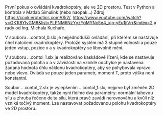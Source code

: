 První pokus o ovládání kvadrokoptéry, ale ve 2D prostoru. 
Test v Python a kontrola v Matlab Simulink (nebo naopak...)
Zdroj https://cookierobotics.com/052/, 
https://www.youtube.com/watch?v=GK1t8YIvGM8&list=PLPNM6NzYyzYqMYNc5e4_xip-yEu1jiVrr&index=2 
a rady od Ing. Michala Kuchaře.

V souboru ...control_0.slx je nejjednodušší ovládání, při kterém se nastavuje úhel natočení kvadrokoptéry. 
Protože systém má 3 stupně volnosti a pouze jeden vstup, pozice x a y kvadrokoptéry se libovolně mění.

V souboru ...contol_1.slx je realizováno kaskádové řízení, 
kde se nastavuje požadovaná poloha x a v závislosti na vzniklé odchylce 
je nastavena žadaná hodnota úhlu náklonu kvadrokoptéry, aby se pohybovala vpravo nebo vlevo.
Ovládá se pouze jeden parametr, moment T, proto výška není konstantní.

Soubor ...contol_2.slx je vylepšením ...contol_1.slx, nejprve byl změněn 2D model kvadrokoptéry, 
takže nyní řídíme dva parametry: normální tahovou sílu a zhruba řečeno delta sílu, 
která právě zavádí nerovnováhu a kvůli níž vzniká točivý moment. 
Lze nastavovat požadovanou polohu kvadrokoptéry ve 2D prostoru.
